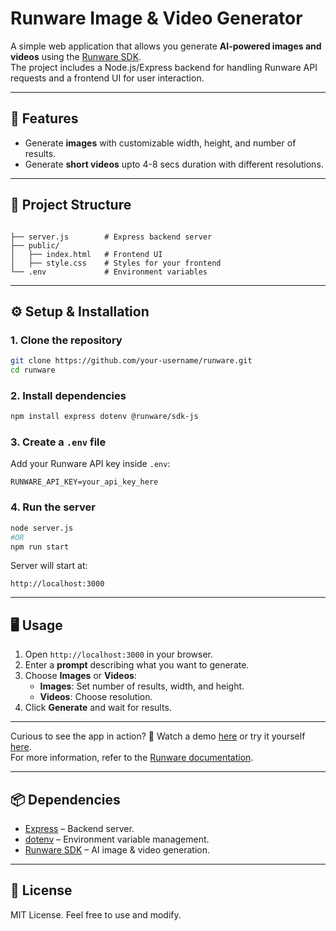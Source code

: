 # Runware Image & Video Generator

A simple web application that allows you generate **AI-powered images and videos** using the [Runware SDK](https://www.npmjs.com/package/@runware/sdk-js).  
The project includes a Node.js/Express backend for handling Runware API requests and a frontend UI for user interaction.

---

## 🚀 Features
- Generate **images** with customizable width, height, and number of results.  
- Generate **short videos** upto 4-8 secs duration with different resolutions.  
---

## 📂 Project Structure
```

├── server.js        # Express backend server
├── public/
│   ├── index.html   # Frontend UI
│   ├── style.css    # Styles for your frontend
└── .env             # Environment variables
```

---

## ⚙️ Setup & Installation

### 1. Clone the repository
```bash
git clone https://github.com/your-username/runware.git
cd runware
```

### 2. Install dependencies
```bash
npm install express dotenv @runware/sdk-js
```

### 3. Create a `.env` file
Add your Runware API key inside `.env`:
```env
RUNWARE_API_KEY=your_api_key_here
```

### 4. Run the server
```bash
node server.js
#OR
npm run start
```
Server will start at:
```
http://localhost:3000
```

---

## 🖥️ Usage
1. Open `http://localhost:3000` in your browser.  
2. Enter a **prompt** describing what you want to generate.  
3. Choose **Images** or **Videos**:  
   - **Images**: Set number of results, width, and height.  
   - **Videos**: Choose resolution.  
4. Click **Generate** and wait for results.  

---

Curious to see the app in action? 🤔 Watch a demo [here](https://youtu.be/yJAdysZPCC8) or try it yourself [here](https://runware-3csj.onrender.com). <br>
For more information, refer to the [Runware documentation](https://runware.ai/docs/en/getting-started/introduction).

---

## 📦 Dependencies
- [Express](https://expressjs.com/) – Backend server.  
- [dotenv](https://www.npmjs.com/package/dotenv) – Environment variable management.  
- [Runware SDK](https://www.npmjs.com/package/@runware/sdk-js) – AI image & video generation.  

---

## 📝 License
MIT License. Feel free to use and modify.  
